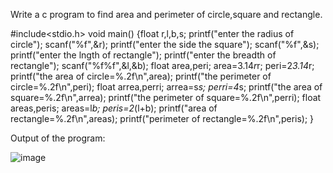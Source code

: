 Write a c program to find area and perimeter of circle,square and rectangle.

#include<stdio.h>
void main()
{float r,l,b,s;
printf("enter the radius of circle");
scanf("%f",&r);
printf("enter the side the square");
scanf("%f",&s);
printf("enter the lngth of rectangle");
printf("enter the breadth of rectangle");
scanf("%f%f",&l,&b);
float area,peri;
area=3.14*r*r;
peri=2*3.14*r;
printf("the area of circle=%.2f\n",area);
printf("the perimeter of circle=%.2f\n",peri);
float arrea,perri;
arrea=s*s;
perri=4*s;
printf("the area of square=%.2f\n",arrea);
printf("the perimeter of square=%.2f\n",perri);
float areas,peris;
areas=l*b;
peris=2*(l+b);
printf("area of rectangle=%.2f\n",areas);
printf("perimeter of rectangle=%.2f\n",peris);
}


Output of the program:


![image](https://github.com/AklavyaSangra/Homework/assets/146859465/ef973c2c-f02f-4b08-aba0-2c84974d2f3a)

